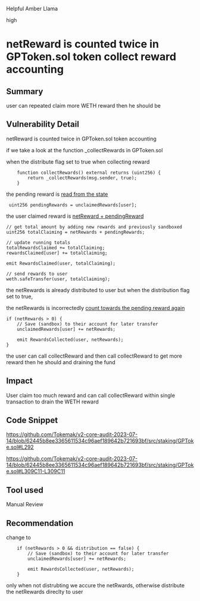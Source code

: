 Helpful Amber Llama

high

# netReward is counted twice in GPToken.sol token collect reward accounting
## Summary

user can repeated claim more WETH reward then he should be 

## Vulnerability Detail

netReward is counted twice in GPToken.sol token accounting

if we take a look at the function _collectRewards in GPToken.sol

when the distribute flag set to true when collecting reward

```solidity
    function collectRewards() external returns (uint256) {
        return _collectRewards(msg.sender, true);
    }
```

the pending reward is [read from the state](https://github.com/Tokemak/v2-core-audit-2023-07-14/blob/62445b8ee3365611534c96aef189642b721693bf/src/staking/GPToke.sol#L273)

```solidity
 uint256 pendingRewards = unclaimedRewards[user];
```

the user claimed reward is [netReward + pendingReward](https://github.com/Tokemak/v2-core-audit-2023-07-14/blob/62445b8ee3365611534c96aef189642b721693bf/src/staking/GPToke.sol#L292C14-L292C14)

```solidity
// get total amount by adding new rewards and previously sandboxed
uint256 totalClaiming = netRewards + pendingRewards;

// update running totals
totalRewardsClaimed += totalClaiming;
rewardsClaimed[user] += totalClaiming;

emit RewardsClaimed(user, totalClaiming);

// send rewards to user
weth.safeTransfer(user, totalClaiming);
```

the netRewards is already distributed to user but when the distribution flag set to true,

the netRewards is incorrectedly [count towards the pending reward again](https://github.com/Tokemak/v2-core-audit-2023-07-14/blob/62445b8ee3365611534c96aef189642b721693bf/src/staking/GPToke.sol#L307)

```solidity
if (netRewards > 0) {
	// Save (sandbox) to their account for later transfer
	unclaimedRewards[user] += netRewards;

	emit RewardsCollected(user, netRewards);
}
```

the user can call collectReward and then call collectReward to get more reward then he should and draining the fund

## Impact

User claim too much reward and can call collectReward within single transaction to drain the WETH reward

## Code Snippet

https://github.com/Tokemak/v2-core-audit-2023-07-14/blob/62445b8ee3365611534c96aef189642b721693bf/src/staking/GPToke.sol#L292

https://github.com/Tokemak/v2-core-audit-2023-07-14/blob/62445b8ee3365611534c96aef189642b721693bf/src/staking/GPToke.sol#L309C11-L309C11

## Tool used

Manual Review

## Recommendation

change to

```solidity
	if (netRewards > 0 && distribution == false) {
		// Save (sandbox) to their account for later transfer
		unclaimedRewards[user] += netRewards;

		emit RewardsCollected(user, netRewards);
	}
```

only when not distrubting we accure the netRwards, otherwise distribute the netRewards direclty to user